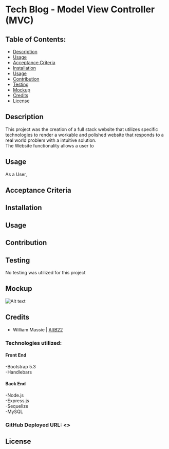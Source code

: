 # Tech Blog - Model View Controller (MVC)

## Table of Contents:

- [Description](#description)
- [Usage](#usage)
- [Acceptance Criteria](#acceptance-criteria)
- [Installation](#installation)
- [Usage](#usage)
- [Contribution](#contribution)
- [Testing](#testing)
- [Mockup](#mockup)
- [Credits](#credits)
- [License](#license)

## Description

This project was the creation of a full stack website that utilizes specific technologies to render a workable and polished website that responds to a real world problem with a intuitive solution. <br>
The Website functionality allows a user to

## Usage

As a User, 

## Acceptance Criteria


## Installation


## Usage


## Contribution


## Testing

No testing was utilized for this project

## Mockup

![Alt text](./public/assets/)

## Credits

- William Massie | [AltB22](https://github.com/AltB22)

### Technologies utilized:

#### Front End

-Bootstrap 5.3<br>
-Handlebars<br>

#### Back End

-Node.js<br>
-Express.js<br>
-Sequelize<br>
-MySQL<br>

### GitHub Deployed URL: <>

## License
